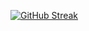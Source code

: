 [![GitHub Streak](https://streak-stats.demolab.com?user=robsonmatos1989&theme=gruvbox-duo&hide_border=true&date_format=j%2Fn%5B%2FY%5D&hide_total_contributions=true&hide_current_streak=true)](https://git.io/streak-stats)
